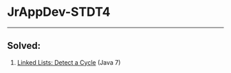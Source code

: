 # JrAppDev-STDT4
___
## Solved:
1. [Linked Lists: Detect a Cycle](https://www.hackerrank.com/challenges/ctci-linked-list-cycle/problem) (Java 7)
